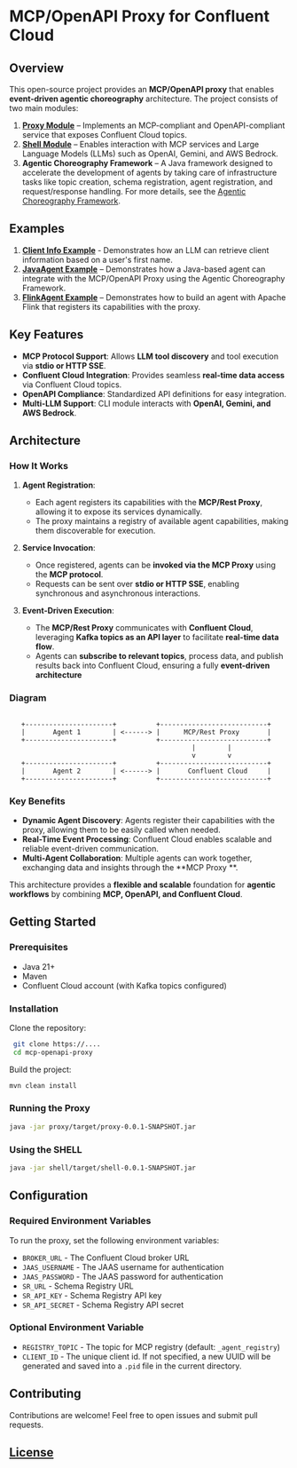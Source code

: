 # MCP/OpenAPI Proxy for Confluent Cloud

## Overview

This open-source project provides an **MCP/OpenAPI proxy** that enables **event-driven agentic choreography**
architecture. The
project consists of two main modules:

1. **[Proxy Module](proxy/README.md)** – Implements an MCP-compliant and OpenAPI-compliant service that exposes
   Confluent Cloud topics.
2. **[Shell Module](shell/README.md)** – Enables interaction with MCP services and Large Language Models (LLMs) such
   as OpenAI, Gemini, and AWS Bedrock.
3. **Agentic Choreography Framework** – A Java framework designed to accelerate the development of agents by taking care
   of infrastructure tasks like topic creation, schema registration, agent registration, and request/response handling.
   For more details, see the [Agentic Choreography Framework](frameworks/java/README.md).

## Examples

1. **[Client Info Example](examples/client_info.md)** - Demonstrates how an LLM can retrieve client information based on
   a user's first name.
2. **[JavaAgent Example](examples/JavaAgent/README.md)** – Demonstrates how a Java-based agent can integrate with the
   MCP/OpenAPI Proxy using the Agentic Choreography Framework.
3. **[FlinkAgent Example](examples/FlinkAgent/README.md)** – Demonstrates how to build an agent with Apache Flink that
   registers its capabilities with the proxy.

## Key Features

- **MCP Protocol Support**: Allows **LLM tool discovery** and tool execution via **stdio or HTTP SSE**.
- **Confluent Cloud Integration**: Provides seamless **real-time data access** via Confluent Cloud topics.
- **OpenAPI Compliance**: Standardized API definitions for easy integration.
- **Multi-LLM Support**: CLI module interacts with **OpenAI, Gemini, and AWS Bedrock**.

## Architecture

### **How It Works**

1. **Agent Registration**:
    - Each agent registers its capabilities with the **MCP/Rest Proxy**, allowing it to expose its services dynamically.
    - The proxy maintains a registry of available agent capabilities, making them discoverable for execution.

2. **Service Invocation**:
    - Once registered, agents can be **invoked via the MCP Proxy** using the **MCP protocol**.
    - Requests can be sent over **stdio or HTTP SSE**, enabling synchronous and asynchronous interactions.

3. **Event-Driven Execution**:
    - The **MCP/Rest Proxy** communicates with **Confluent Cloud**, leveraging **Kafka topics as an API layer** to
      facilitate **real-time data flow**.
    - Agents can **subscribe to relevant topics**, process data, and publish results back into Confluent Cloud, ensuring
      a fully **event-driven architecture**

### **Diagram**

```

   +----------------------+          +---------------------------+
   |       Agent 1        | <------> |      MCP/Rest Proxy       |
   +----------------------+          +---------------------------+
                                              |        |
                                              v        v
   +----------------------+          +---------------------------+
   |       Agent 2        | <------> |       Confluent Cloud     |
   +----------------------+          +---------------------------+

```

### **Key Benefits**

- **Dynamic Agent Discovery**: Agents register their capabilities with the proxy, allowing them to be easily called when
  needed.
- **Real-Time Event Processing**: Confluent Cloud enables scalable and reliable event-driven communication.
- **Multi-Agent Collaboration**: Multiple agents can work together, exchanging data and insights through the **MCP Proxy
  **.

This architecture provides a **flexible and scalable** foundation for **agentic workflows** by combining **MCP, OpenAPI,
and Confluent Cloud**.

## Getting Started

### Prerequisites

- Java 21+
- Maven
- Confluent Cloud account (with Kafka topics configured)

### Installation

Clone the repository:

```sh
 git clone https://....
 cd mcp-openapi-proxy
```

Build the project:

```sh
mvn clean install
```

### Running the Proxy

```sh
java -jar proxy/target/proxy-0.0.1-SNAPSHOT.jar
```

### Using the SHELL

```sh
java -jar shell/target/shell-0.0.1-SNAPSHOT.jar
```

## Configuration

### Required Environment Variables

To run the proxy, set the following environment variables:

- `BROKER_URL` - The Confluent Cloud broker URL
- `JAAS_USERNAME` - The JAAS username for authentication
- `JAAS_PASSWORD` - The JAAS password for authentication
- `SR_URL` - Schema Registry URL
- `SR_API_KEY` - Schema Registry API key
- `SR_API_SECRET` - Schema Registry API secret

### Optional Environment Variable

- `REGISTRY_TOPIC` - The topic for MCP registry (default: `_agent_registry`)
- `CLIENT_ID` - The unique client id. If not specified, a new UUID will be generated and saved into a `.pid` file in the current directory.

## Contributing

Contributions are welcome! Feel free to open issues and submit pull requests.

## [License](LICENSE)
